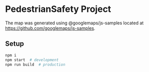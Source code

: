 # PedestrianSafety Project
The map was generated using @googlemaps/js-samples located at
https://github.com/googlemaps/js-samples.

## Setup

```sh
npm i
npm start  # development
npm run build  # production
```
